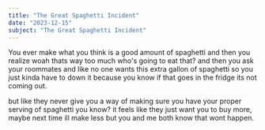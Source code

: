 ```yaml
---
title: "The Great Spaghetti Incident"
date: "2023-12-15"
subject: "The Great Spaghetti Incident"
---
```


You ever make what you think is a good amount of spaghetti and then you realize woah thats way too much who's going to eat that? and then you ask your roommates and like no one wants this extra gallon of spaghetti so you just kinda have to down it because you know if that goes in the fridge its not coming out.

but like they never give you a way of making sure you have your proper serving of spaghetti you know? it feels like they just want you to buy more, maybe next time ill make less but you and me both know that wont happen. 